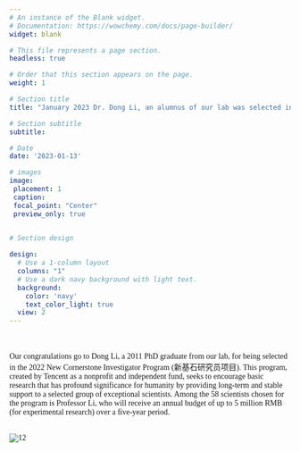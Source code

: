 ```yaml
---
# An instance of the Blank widget.
# Documentation: https://wowchemy.com/docs/page-builder/
widget: blank

# This file represents a page section.
headless: true

# Order that this section appears on the page.
weight: 1

# Section title
title: "January 2023 Dr. Dong Li, an alumnus of our lab was selected in Tencent’s New Cornerstone Investigator Program"  

# Section subtitle
subtitle:

# Date
date: '2023-01-13'

# images
image:
 placement: 1
 caption: 
 focal_point: "Center"
 preview_only: true
  

# Section design

design:
  # Use a 1-column layout
  columns: "1"
  # Use a dark navy background with light text.
  background:
    color: 'navy'
    text_color_light: true
  view: 2
---
```


<!--more-->

<br />




<br />
<font face=Times New Roman>
Our congratulations go to Dong Li, a 2011 PhD graduate from our lab, for being selected in the 2022 New Cornerstone Investigator Program (新基石研究员项目). 
This program, created by Tencent as a nonprofit and independent fund, seeks to encourage basic research that has profound significance for humanity by providing long-term 
and stable support to a selected group of exceptional scientists. Among the 58 scientists chosen for the program is Professor Li, who will receive an annual budget of up 
to 5 million RMB (for experimental research) over a five-year period.<br />


<br />

![12](/gallery/news/LiDong/featured.png)
